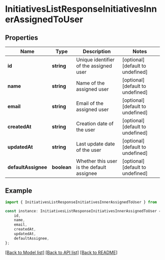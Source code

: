 # InitiativesListResponseInitiativesInnerAssignedToUser


## Properties

Name | Type | Description | Notes
------------ | ------------- | ------------- | -------------
**id** | **string** | Unique identifier of the assigned user | [optional] [default to undefined]
**name** | **string** | Name of the assigned user | [optional] [default to undefined]
**email** | **string** | Email of the assigned user | [optional] [default to undefined]
**createdAt** | **string** | Creation date of the user | [optional] [default to undefined]
**updatedAt** | **string** | Last update date of the user | [optional] [default to undefined]
**defaultAssignee** | **boolean** | Whether this user is the default assignee | [optional] [default to undefined]

## Example

```typescript
import { InitiativesListResponseInitiativesInnerAssignedToUser } from 'aha-js';

const instance: InitiativesListResponseInitiativesInnerAssignedToUser = {
    id,
    name,
    email,
    createdAt,
    updatedAt,
    defaultAssignee,
};
```

[[Back to Model list]](../README.md#documentation-for-models) [[Back to API list]](../README.md#documentation-for-api-endpoints) [[Back to README]](../README.md)
